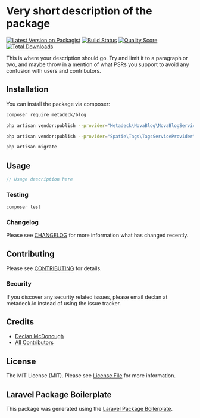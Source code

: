 # Very short description of the package

[![Latest Version on Packagist](https://img.shields.io/packagist/v/metadeck/nova-blog.svg?style=flat-square)](https://packagist.org/packages/metadeck/nova-blog)
[![Build Status](https://img.shields.io/travis/metadeck/blog/master.svg?style=flat-square)](https://travis-ci.org/metadeck/blog)
[![Quality Score](https://img.shields.io/scrutinizer/g/metadeck/blog.svg?style=flat-square)](https://scrutinizer-ci.com/g/metadeck/blog)
[![Total Downloads](https://img.shields.io/packagist/dt/metadeck/blog.svg?style=flat-square)](https://packagist.org/packages/metadeck/blog)

This is where your description should go. Try and limit it to a paragraph or two, and maybe throw in a mention of what PSRs you support to avoid any confusion with users and contributors.

## Installation

You can install the package via composer:

```bash
composer require metadeck/blog

php artisan vendor:publish --provider="Metadeck\NovaBlog\NovaBlogServiceProvider"

php artisan vendor:publish --provider="Spatie\Tags\TagsServiceProvider"

php artisan migrate

```

## Usage

``` php
// Usage description here
```

### Testing

``` bash
composer test
```

### Changelog

Please see [CHANGELOG](CHANGELOG.md) for more information what has changed recently.

## Contributing

Please see [CONTRIBUTING](CONTRIBUTING.md) for details.

### Security

If you discover any security related issues, please email declan at metadeck.io instead of using the issue tracker.

## Credits

- [Declan McDonough](https://github.com/metadeck)
- [All Contributors](../../contributors)

## License

The MIT License (MIT). Please see [License File](LICENSE.md) for more information.

## Laravel Package Boilerplate

This package was generated using the [Laravel Package Boilerplate](https://laravelpackageboilerplate.com).
